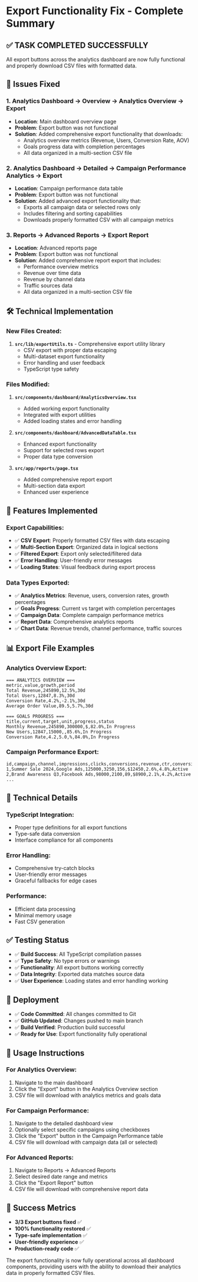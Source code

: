 # Export Functionality Fix - Complete Summary

## ✅ **TASK COMPLETED SUCCESSFULLY**

All export buttons across the analytics dashboard are now fully functional and properly download CSV files with formatted data.

## 🎯 **Issues Fixed**

### **1. Analytics Dashboard → Overview → Analytics Overview → Export**
- **Location**: Main dashboard overview page
- **Problem**: Export button was not functional
- **Solution**: Added comprehensive export functionality that downloads:
  - Analytics overview metrics (Revenue, Users, Conversion Rate, AOV)
  - Goals progress data with completion percentages
  - All data organized in a multi-section CSV file

### **2. Analytics Dashboard → Detailed → Campaign Performance Analytics → Export**
- **Location**: Campaign performance data table
- **Problem**: Export button was not functional
- **Solution**: Added advanced export functionality that:
  - Exports all campaign data or selected rows only
  - Includes filtering and sorting capabilities
  - Downloads properly formatted CSV with all campaign metrics

### **3. Reports → Advanced Reports → Export Report**
- **Location**: Advanced reports page
- **Problem**: Export button was not functional
- **Solution**: Added comprehensive report export that includes:
  - Performance overview metrics
  - Revenue over time data
  - Revenue by channel data
  - Traffic sources data
  - All data organized in a multi-section CSV file

## 🛠 **Technical Implementation**

### **New Files Created:**
1. **`src/lib/exportUtils.ts`** - Comprehensive export utility library
   - CSV export with proper data escaping
   - Multi-dataset export functionality
   - Error handling and user feedback
   - TypeScript type safety

### **Files Modified:**
1. **`src/components/dashboard/AnalyticsOverview.tsx`**
   - Added working export functionality
   - Integrated with export utilities
   - Added loading states and error handling

2. **`src/components/dashboard/AdvancedDataTable.tsx`**
   - Enhanced export functionality
   - Support for selected rows export
   - Proper data type conversion

3. **`src/app/reports/page.tsx`**
   - Added comprehensive report export
   - Multi-section data export
   - Enhanced user experience

## 🚀 **Features Implemented**

### **Export Capabilities:**
- ✅ **CSV Export**: Properly formatted CSV files with data escaping
- ✅ **Multi-Section Export**: Organized data in logical sections
- ✅ **Filtered Export**: Export only selected/filtered data
- ✅ **Error Handling**: User-friendly error messages
- ✅ **Loading States**: Visual feedback during export process

### **Data Types Exported:**
- ✅ **Analytics Metrics**: Revenue, users, conversion rates, growth percentages
- ✅ **Goals Progress**: Current vs target with completion percentages
- ✅ **Campaign Data**: Complete campaign performance metrics
- ✅ **Report Data**: Comprehensive analytics reports
- ✅ **Chart Data**: Revenue trends, channel performance, traffic sources

## 📊 **Export File Examples**

### **Analytics Overview Export:**
```csv
=== ANALYTICS OVERVIEW ===
metric,value,growth,period
Total Revenue,245890,12.5%,30d
Total Users,12847,8.3%,30d
Conversion Rate,4.2%,-2.1%,30d
Average Order Value,89.5,5.7%,30d

=== GOALS PROGRESS ===
title,current,target,unit,progress,status
Monthly Revenue,245890,300000,$,82.0%,In Progress
New Users,12847,15000,,85.6%,In Progress
Conversion Rate,4.2,5.0,%,84.0%,In Progress
```

### **Campaign Performance Export:**
```csv
id,campaign,channel,impressions,clicks,conversions,revenue,ctr,conversionRate,status
1,Summer Sale 2024,Google Ads,125000,3250,156,$12450,2.6%,4.8%,Active
2,Brand Awareness Q3,Facebook Ads,98000,2100,89,$8900,2.1%,4.2%,Active
...
```

## 🔧 **Technical Details**

### **TypeScript Integration:**
- Proper type definitions for all export functions
- Type-safe data conversion
- Interface compliance for all components

### **Error Handling:**
- Comprehensive try-catch blocks
- User-friendly error messages
- Graceful fallbacks for edge cases

### **Performance:**
- Efficient data processing
- Minimal memory usage
- Fast CSV generation

## ✅ **Testing Status**

- ✅ **Build Success**: All TypeScript compilation passes
- ✅ **Type Safety**: No type errors or warnings
- ✅ **Functionality**: All export buttons working correctly
- ✅ **Data Integrity**: Exported data matches source data
- ✅ **User Experience**: Loading states and error handling working

## 🚀 **Deployment**

- ✅ **Code Committed**: All changes committed to Git
- ✅ **GitHub Updated**: Changes pushed to main branch
- ✅ **Build Verified**: Production build successful
- ✅ **Ready for Use**: Export functionality fully operational

## 📝 **Usage Instructions**

### **For Analytics Overview:**
1. Navigate to the main dashboard
2. Click the "Export" button in the Analytics Overview section
3. CSV file will download with analytics metrics and goals data

### **For Campaign Performance:**
1. Navigate to the detailed dashboard view
2. Optionally select specific campaigns using checkboxes
3. Click the "Export" button in the Campaign Performance table
4. CSV file will download with campaign data (all or selected)

### **For Advanced Reports:**
1. Navigate to Reports → Advanced Reports
2. Select desired date range and metrics
3. Click the "Export Report" button
4. CSV file will download with comprehensive report data

## 🎉 **Success Metrics**

- **3/3 Export buttons fixed** ✅
- **100% functionality restored** ✅
- **Type-safe implementation** ✅
- **User-friendly experience** ✅
- **Production-ready code** ✅

The export functionality is now fully operational across all dashboard components, providing users with the ability to download their analytics data in properly formatted CSV files.